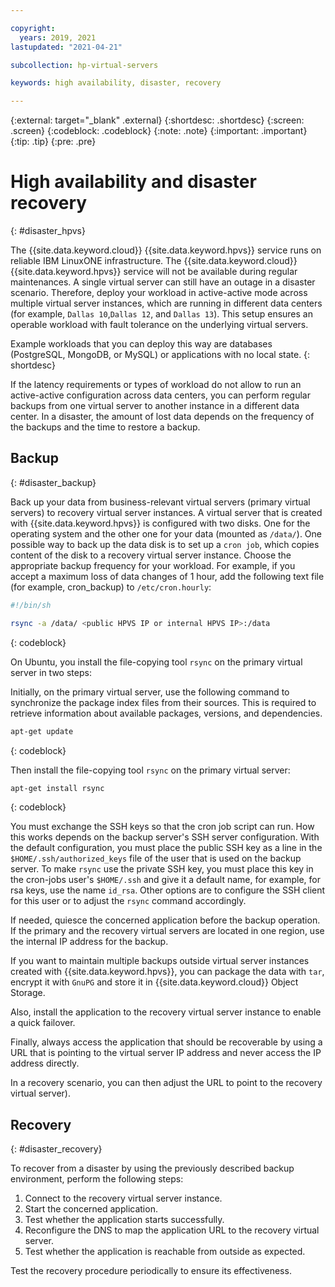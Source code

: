 ```yaml
---

copyright:
  years: 2019, 2021
lastupdated: "2021-04-21"

subcollection: hp-virtual-servers

keywords: high availability, disaster, recovery

---
```


{:external: target="_blank" .external}
{:shortdesc: .shortdesc}
{:screen: .screen}
{:codeblock: .codeblock}
{:note: .note}
{:important: .important}
{:tip: .tip}
{:pre: .pre}

# High availability and disaster recovery
{: #disaster_hpvs}

The {{site.data.keyword.cloud}} {{site.data.keyword.hpvs}} service runs on reliable IBM LinuxONE infrastructure. The {{site.data.keyword.cloud}} {{site.data.keyword.hpvs}} service will not be available during regular maintenances. A single virtual server can still have an outage in a disaster scenario. Therefore, deploy your workload in active-active mode across multiple virtual server instances, which are running in different data centers (for example, `Dallas 10`,`Dallas 12`, and `Dallas 13`). This setup ensures an operable workload with fault tolerance on the underlying virtual servers.

Example workloads that you can deploy this way are databases (PostgreSQL, MongoDB, or MySQL) or applications with no local state.
{: shortdesc}

If the latency requirements or types of workload do not allow to run an active-active configuration across data centers, you can perform regular backups from one virtual server to another instance in a different data center. In a disaster, the amount of lost data depends on the frequency of the backups and the time to restore a backup.  

## Backup
{: #disaster_backup}

Back up your data from business-relevant virtual servers (primary virtual servers) to recovery virtual server instances. A virtual server that is created with {{site.data.keyword.hpvs}} is configured with two disks. One for the operating system and the other one for your data (mounted as `/data/`). One possible way to back up the data disk is to set up a `cron job`, which copies content of the disk to a recovery virtual server instance. Choose the appropriate backup frequency for your workload. For example, if you accept a maximum loss of data changes of 1 hour, add the following text file (for example, cron_backup) to `/etc/cron.hourly`:

```sh
#!/bin/sh

rsync -a /data/ <public HPVS IP or internal HPVS IP>:/data
```
{: codeblock}

On Ubuntu, you install the file-copying tool `rsync` on the primary virtual server in two steps:

Initially, on the primary virtual server, use the following command to synchronize the package index files from their sources. This is required to retrieve information about available packages, versions, and dependencies.

```sh
apt-get update
```
{: codeblock}

Then install the file-copying tool `rsync` on the primary virtual server:

```sh
apt-get install rsync
```
{: codeblock}

You must exchange the SSH keys so that the cron job script can run. How this works depends on the backup server's SSH server configuration. With the default configuration, you must place the public SSH key as a line in the `$HOME/.ssh/authorized_keys` file of the user that is used on the backup server. To make `rsync` use the private SSH key, you must place this key in the cron-jobs user's `$HOME/.ssh` and give it a default name, for example, for rsa keys, use the name  `id_rsa`. Other options are to configure the SSH client for this user or to adjust the `rsync` command accordingly.

If needed, quiesce the concerned application before the backup operation. If the primary and the recovery virtual servers are located in one region, use the internal IP address for the backup.  

If you want to maintain multiple backups outside virtual server instances created with {{site.data.keyword.hpvs}}, you can package the data with `tar`, encrypt it with `GnuPG` and store it in {{site.data.keyword.cloud}} Object Storage.

Also, install the application to the recovery virtual server instance to enable a quick failover.

Finally, always access the application that should be recoverable by using a URL that is pointing to the virtual server IP address and never access the IP address directly.

In a recovery scenario, you can then adjust the URL to point to the recovery virtual server).

## Recovery
{: #disaster_recovery}

To recover from a disaster by using the previously described backup environment, perform the following steps:

1.  Connect to the recovery virtual server instance.
2.  Start the concerned application.
3.  Test whether the application starts successfully.
4.  Reconfigure the DNS to map the application URL to the recovery virtual server.
5.  Test whether the application is reachable from outside as expected.

 Test the recovery procedure periodically to ensure its effectiveness.
 
